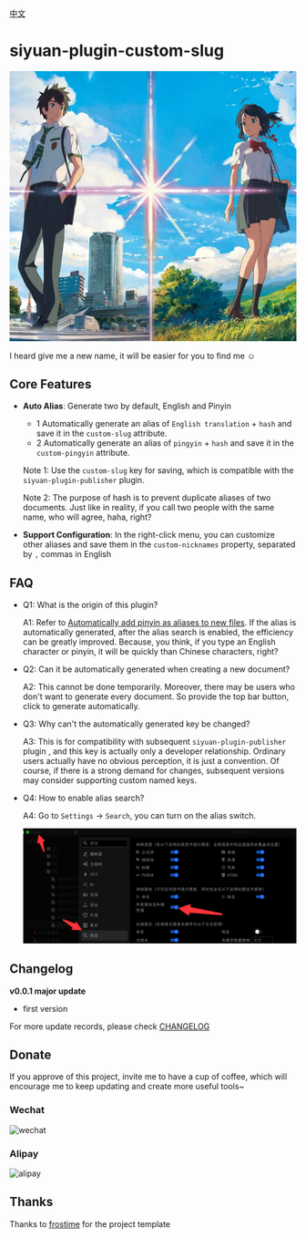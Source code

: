 [中文](README_zh_CN.md)

# siyuan-plugin-custom-slug

![](https://raw.githubusercontent.com/terwer/siyuan-plugin-custom-slug/main/icon.png)

I heard give me a new name, it will be easier for you to find me ☺️

## Core Features

- **Auto Alias**: Generate two by default, English and Pinyin
  - 1 Automatically generate an alias of `English translation` + `hash` and save it in the `custom-slug` attribute.
  - 2 Automatically generate an alias of `pingyin` + `hash` and save it in the `custom-pingyin` attribute.

  Note 1: Use the `custom-slug` key for saving, which is compatible with the `siyuan-plugin-publisher` plugin.

  Note 2: The purpose of hash is to prevent duplicate aliases of two documents. Just like in reality, if you call two people with the same name, who will agree, haha, right?

- **Support Configuration**: In the right-click menu, you can customize other aliases and save them in the `custom-nicknames` property, separated by `,` commas in English

## FAQ

* Q1: What is the origin of this plugin?

  A1: Refer to [Automatically add pinyin as aliases to new files](https://github.com/siyuan-note/siyuan/issues/8396). If the alias is automatically generated, after the alias search is enabled, the efficiency can be greatly improved. Because, you think, if you type an English character or pinyin, it will be quickly than Chinese characters, right?

* Q2: Can it be automatically generated when creating a new document?

  A2: This cannot be done temporarily. Moreover, there may be users who don't want to generate every document. So provide the top bar button, click to generate automatically.

* Q3: Why can't the automatically generated key be changed?

  A3: This is for compatibility with subsequent `siyuan-plugin-publisher` plugin , and this key is actually only a developer relationship. Ordinary users actually have no obvious perception, it is just a convention. Of course, if there is a strong demand for changes, subsequent versions may consider supporting custom named keys.

* Q4: How to enable alias search?

  A4: Go to `Settings` -> `Search`, you can turn on the alias switch.

  ![](https://raw.githubusercontent.com/terwer/siyuan-plugin-custom-slug/main/assets/slug-setting.png)

## Changelog

**v0.0.1 major update**

- first version

For more update records, please check [CHANGELOG](https://github.com/terwer/siyuan-plugin-custom-slug/blob/main/CHANGELOG.md)

## Donate

If you approve of this project, invite me to have a cup of coffee, which will encourage me to keep updating and create
more useful tools~

### Wechat

<div>
<img src="https://static-rs-terwer.oss-cn-beijing.aliyuncs.com/donate/wechat.jpg" alt="wechat" style="width:280px;height:375px;" />
</div>

### Alipay

<div>
<img src="https://static-rs-terwer.oss-cn-beijing.aliyuncs.com/donate/alipay.jpg" alt="alipay" style="width:280px;height:375px;" />
</div>

## Thanks

Thanks to [frostime](https://github.com/siyuan-note/plugin-sample-vite-svelte) for the project template